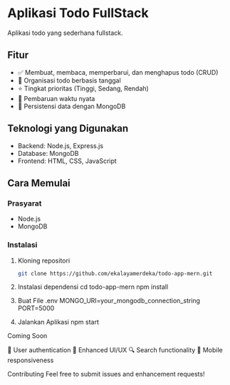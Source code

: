 # Aplikasi Todo FullStack

Aplikasi todo yang sederhana fullstack.

## Fitur

- ✅ Membuat, membaca, memperbarui, dan menghapus todo (CRUD)
- 📅 Organisasi todo berbasis tanggal
- ⭐ Tingkat prioritas (Tinggi, Sedang, Rendah)
- 🔄 Pembaruan waktu nyata
- 💾 Persistensi data dengan MongoDB

## Teknologi yang Digunakan

- Backend: Node.js, Express.js
- Database: MongoDB
- Frontend: HTML, CSS, JavaScript

## Cara Memulai

### Prasyarat

- Node.js
- MongoDB

### Instalasi

1. Kloning repositori
   ```bash
   git clone https://github.com/ekalayamerdeka/todo-app-mern.git
   ```
2. Instalasi dependensi
   cd todo-app-mern
   npm install

3. Buat File .env
   MONGO_URI=your_mongodb_connection_string
   PORT=5000

4. Jalankan Aplikasi
   npm start

Coming Soon

🔐 User authentication
🎨 Enhanced UI/UX
🔍 Search functionality
📱 Mobile responsiveness

Contributing
Feel free to submit issues and enhancement requests!
